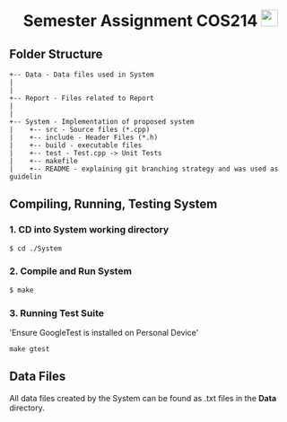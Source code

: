 <div align="center">
<h1> Semester Assignment COS214 <img src="https://raw.githubusercontent.com/MartinHeinz/MartinHeinz/master/wave.gif" width="30px"></h1>
</div>

## Folder Structure
```
+-- Data - Data files used in System
|
|
+-- Report - Files related to Report
|
|
+-- System - Implementation of proposed system
|    +-- src - Source files (*.cpp)
|    +-- include - Header Files (*.h)
|    +-- build - executable files
|    +-- test - Test.cpp -> Unit Tests
|    +-- makefile
|    +-- README - explaining git branching strategy and was used as guidelin
```

## Compiling, Running, Testing System

### 1. CD into System working directory

```bash
$ cd ./System
```

### 2. Compile and Run System
```bash
$ make
```

### 3. Running Test Suite 

'Ensure GoogleTest is installed on Personal Device'

```
make gtest
```

## Data Files
All data files created by the System can be found as .txt files in the **Data** directory.
